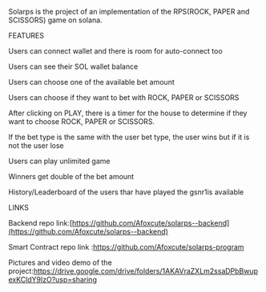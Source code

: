 Solarps is the project of an implementation of the RPS(ROCK, PAPER and SCISSORS) game on solana.

FEATURES

Users can connect wallet and there is room for auto-connect too 

Users can see their SOL wallet balance

Users can choose one of the available bet amount

Users can choose if they want to bet with ROCK, PAPER or SCISSORS

After clicking on PLAY, there is a timer for the house to determine if they want to choose ROCK, PAPER or SCISSORS.

If the bet type is the same with the user bet type, the user wins but if it is not the user lose

Users can play unlimited game

Winners get double of the bet amount 

History/Leaderboard of the users thar have played the gsnr1is available 

   LINKS
   
   Backend repo link:[https://github.com/Afoxcute/solarps--backend](https://github.com/Afoxcute/solarps--backend)

   
   Smart Contract repo link :https://github.com/Afoxcute/solarps-program

   
   Pictures and video demo of the project:https://drive.google.com/drive/folders/1AKAVraZXLm2ssaDPbBwupexKCldY9lzO?usp=sharing

